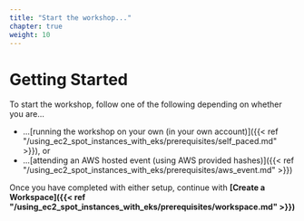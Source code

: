 ```yaml
---
title: "Start the workshop..."
chapter: true
weight: 10
---
```


# Getting Started
To start the workshop, follow one of the following depending on whether you are...

* ...[running the workshop on your own (in your own account)]({{< ref "/using_ec2_spot_instances_with_eks/prerequisites/self_paced.md" >}}), or
* ...[attending an AWS hosted event (using AWS provided hashes)]({{< ref "/using_ec2_spot_instances_with_eks/prerequisites/aws_event.md" >}})

Once you have completed with either setup, continue with **[Create a Workspace]({{< ref "/using_ec2_spot_instances_with_eks/prerequisites/workspace.md" >}})**
